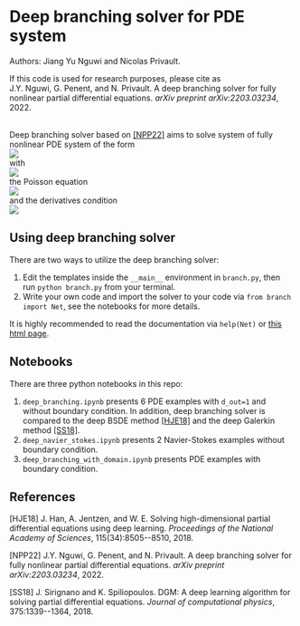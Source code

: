 # Deep branching solver for PDE system
Authors: Jiang Yu Nguwi and Nicolas Privault.

If this code is used for research purposes, please cite as \
J.Y. Nguwi, G. Penent, and N. Privault.
A deep branching solver for fully nonlinear partial differential equations.
*arXiv preprint arXiv:2203.03234*, 2022.
<br/><br/>

Deep branching solver based on [[NPP22]](#nguwi2022deepbranching)
aims to solve system of fully nonlinear PDE system of the form\
<img src="https://latex.codecogs.com/svg.image?&space;&space;&space;&space;\partial_t&space;u_i(t,&space;x)&space;&plus;&space;\frac{\nu}{2}&space;\Delta&space;u_i(t,&space;x)&space;&space;&space;&space;&plus;&space;f_i((\partial_{\alpha^j}&space;u_{\zeta^j}(t,&space;x))_{0&space;\le&space;j&space;<&space;n})&space;=&space;0,&space;&space;&space;&space;\quad&space;0&space;\le&space;i&space;<&space;d_{out}," />\
with\
<img src="https://latex.codecogs.com/svg.image?&space;&space;&space;u_i(T,&space;x)&space;=&space;\phi(x)," />\
the Poisson equation \
<img src="https://latex.codecogs.com/svg.image?&space;&space;&space;&space;\Delta&space;u_{-1}(t,&space;x)&space;=&space;&space;&space;&space;-\sum\limits_{i=0}^{d_{out}-1}&space;&space;&space;&space;\partial_{1_i}&space;u_j(t,&space;x)&space;&space;&space;&space;\partial_{1_j}&space;u_i(t,&space;x)," />\
and the derivatives condition \
<img src="https://latex.codecogs.com/svg.image?&space;&space;&space;&space;\sum\limits_{i&space;=&space;0}^{m&space;-&space;1}&space;&space;&space;&space;\partial_{\alpha_{deriv}^i}&space;u_{\zeta_{deriv}^i}(t,&space;x)&space;=&space;0,&space;&space;&space;&space;\quad&space;(t,&space;x)&space;\in&space;[t_{lo},&space;T]&space;\times&space;\Omega,&space;&space;&space;&space;\quad&space;\Omega&space;\subset&space;\mathbb{R}^{d_{in}}." />

## Using deep branching solver
There are two ways to utilize the deep branching solver:
1. Edit the templates inside the `__main__` environment
    in `branch.py`, then run `python branch.py` from your terminal.
2. Write your own code and import the solver to your code
    via `from branch import Net`,
    see the notebooks for more details.

It is highly recommended to read the documentation
via `help(Net)` or [this html page](https://rawcdn.githack.com/nguwijy/deep_branching_with_domain/main/doc/branch.html).

## Notebooks
There are three python notebooks in this repo:
1. `deep_branching.ipynb` presents 6 PDE examples
       with `d_out=1` and without boundary condition.
       In addition, deep branching solver is compared to
       the deep BSDE method [[HJE18]](#han2018solving) and
       the deep Galerkin method [[SS18]](#sirignano2018dgm).
2. `deep_navier_stokes.ipynb` presents 2 Navier-Stokes examples
       without boundary condition.
3. `deep_branching_with_domain.ipynb` presents PDE examples
       with boundary condition.

## References
<a id="han2018solving">[HJE18]</a>
J. Han, A. Jentzen, and W. E.
Solving high-dimensional partial differential equations using deep
learning.
*Proceedings of the National Academy of Sciences*,
115(34):8505--8510, 2018.

<a id="nguwi2022deepbranching">[NPP22]</a>
J.Y. Nguwi, G. Penent, and N. Privault.
A deep branching solver for fully nonlinear partial differential equations.
*arXiv preprint arXiv:2203.03234*, 2022.

<a id="sirignano2018dgm">[SS18]</a>
J. Sirignano and K. Spiliopoulos.
DGM: A deep learning algorithm for solving partial differential
equations.
*Journal of computational physics*,
375:1339--1364, 2018.
